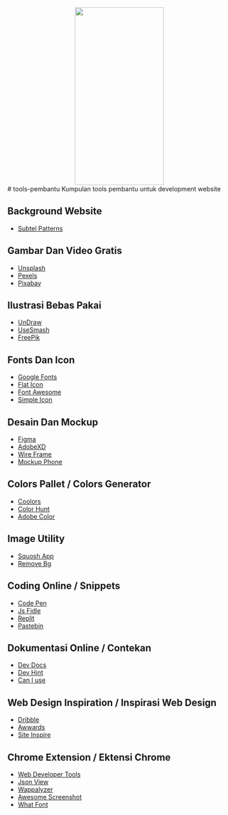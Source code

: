 <center>
<img src="https://user-images.githubusercontent.com/89762138/154220379-591225ac-e3d4-47ac-939c-d48a85d2a5e0.png" data-canonical-src="https://user-images.githubusercontent.com/89762138/154220379-591225ac-e3d4-47ac-939c-d48a85d2a5e0.png" width="200" height="400" />
</center>
# tools-pembantu
Kumpulan tools pembantu untuk development website

## Background Website
- [Subtel Patterns](https://www.toptal.com/designers/subtlepatterns/)

## Gambar Dan Video Gratis 
- [Unsplash](https://unsplash.com/)
- [Pexels](https://www.pexels.com/)
- [Pixabay](https://pixabay.com/)

## Ilustrasi Bebas Pakai
- [UnDraw](https://undraw.co/)
- [UseSmash](https://usesmash.com/)
- [FreePik](https://www.freepik.com/)

## Fonts Dan Icon
- [Google Fonts](https://fonts.google.com/)
- [Flat Icon](https://www.flaticon.com/)
- [Font Awesome](https://fontawesome.com/)
- [Simple Icon](https://simpleicons.org/)


## Desain Dan Mockup
- [Figma](https://www.figma.com/)
- [AdobeXD](https://www.adobe.com/th_en/products/xd.html)
- [Wire Frame](https://wireframe.cc/)
- [Mockup Phone](https://mockuphone.com/)

## Colors Pallet / Colors Generator
- [Coolors](https://coolors.co/)
- [Color Hunt](https://colorhunt.co/)
- [Adobe Color](https://color.adobe.com/)

## Image Utility
- [Squosh App](https://squoosh.app/)
- [Remove Bg](https://www.remove.bg/)

## Coding Online / Snippets
- [Code Pen](https://codepen.io/)
- [Js Fidle](https://jsfiddle.net/)
- [Replit](https://replit.com/)
- [Pastebin](https://pastebin.com/)

## Dokumentasi Online / Contekan
- [Dev Docs](https://devdocs.io/)
- [Dev Hint](https://devhints.io/)
- [Can I use](https://caniuse.com/)

## Web Design Inspiration / Inspirasi Web Design
- [Dribble](https://dribbble.com/)
- [Awwards](https://www.awwwards.com/)
- [Site Inspire](https://www.siteinspire.com/)

## Chrome Extension / Ektensi Chrome
- [Web Developer Tools](https://chrome.google.com/webstore/detail/web-developer/bfbameneiokkgbdmiekhjnmfkcnldhhm?hl=id)
- [Json View](https://chrome.google.com/webstore/detail/json-beautifier-editor/lpopeocbeepakdnipejhlpcmifheolpl?hl=id)
- [Wappalyzer](https://chrome.google.com/webstore/detail/wappalyzer-technology-pro/gppongmhjkpfnbhagpmjfkannfbllamg?hl=id)
- [Awesome Screenshot](https://chrome.google.com/webstore/detail/awesome-screenshot-and-sc/nlipoenfbbikpbjkfpfillcgkoblgpmj?hl=id)
- [What Font](https://chrome.google.com/webstore/detail/whatfont/jabopobgcpjmedljpbcaablpmlmfcogm?hl=id)

